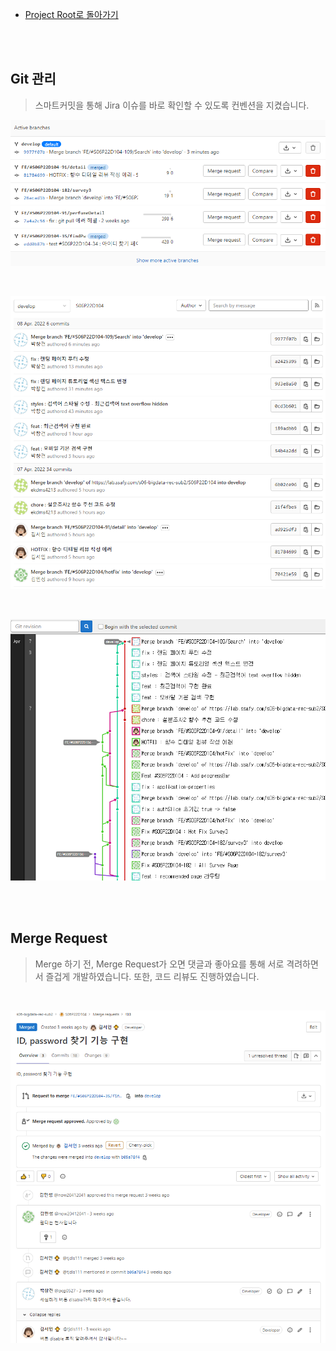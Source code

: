 - [Project Root로 돌아가기](../../README.md)

<br><br>

## Git 관리

> 스마트커밋을 통해 Jira 이슈를 바로 확인할 수 있도록 컨벤션을 지켰습니다.

![image-20220408032312155](./images/image-20220408032312155.png)

<br>

![image-20220408032541940](./images/image-20220408032541940.png)

<br>

![image-20220408032652395](./images/image-20220408032652395.png)

<br><br>

## Merge Request

> Merge 하기 전, Merge Request가 오면 댓글과 좋아요를 통해 서로 격려하면서 즐겁게 개발하였습니다.
> 또한, 코드 리뷰도 진행하였습니다.

<br>

![image-20220408034103428](./images/image-20220408034103428.png)